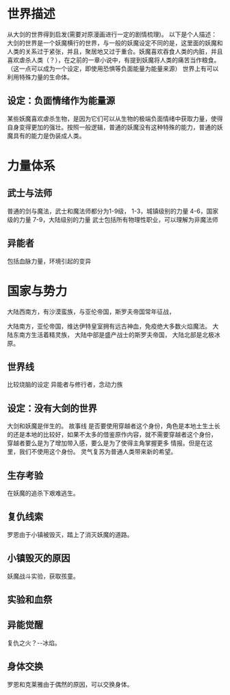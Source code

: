 # 世界描述
从大剑的世界得到启发(需要对原漫画进行一定的剧情梳理)。
以下是个人描述：
大剑的世界是一个妖魔横行的世界，与一般的妖魔设定不同的是，这里面的妖魔和人类的关系过于紧张，并且，聚居地又过于重合。妖魔喜欢吞食人类的内脏，并且喜欢虐杀人类（？），在之前的一章小说中，有提到妖魔将人类的痛苦当作粮食。
（这一点可以成为一个设定，即使用恐惧等负面能量为能量来源）
世界上有可以利用特殊力量的生命体。

## 设定：负面情绪作为能量源
某些妖魔喜欢虐杀生物，是因为它们可以从生物的极端负面情绪中获取力量，使得自身变得更加的强壮。按照一般逻辑，普通的妖魔没有这种特殊的能力，普通的妖魔具有的能力是伪装成人类。

# 力量体系
## 武士与法师
普通的剑与魔法，武士和魔法师都分为1-9级，
1-3，城镇级别的力量
4-6，国家级的力量
7-9，大陆级别的力量
武士包括所有物理性职业，可以理解为非魔法师

## 异能者
包括血脉力量，环境引起的变异



# 国家与势力
大陆西南方，有沙漠蛮族，与亚伦帝国，斯罗夫帝国常年征战，

大陆南方，亚伦帝国，维达伊特皇室拥有远古神血，免疫绝大多数火焰魔法。
大陆东南方生活着精灵族，
大陆中部是盛产战士的斯罗夫帝国，
大陆北部是北极冰原。


## 世界线
比较烧脑的设定
异能者与修行者，念动力族

## 设定：没有大剑的世界
大剑和妖魔是伴生的。
故事线
是否要使用穿越者这个身份，角色是本地土生土长的还是本地的比较好，如果不太多的借鉴原作内容，就不需要穿越者这个身份，
穿越者要么是为了增加带入感，要么是为了使得主角掌握更多 情报。但是在这里，我们不使用这个身份。
灵气复苏为普通人类带来新的希望。
## 生存考验
在妖魔的追杀下艰难逃生。

## 复仇线索
罗恩由于小镇被毁灭，踏上了消灭妖魔的道路。
## 小镇毁灭的原因
妖魔战斗实验，获取孩童。
## 实验和血祭
## 异能觉醒
复仇之火？--冰焰。
## 身体交换
罗恩和克莱雅由于偶然的原因，可以交换身体。